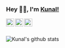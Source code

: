 ### Hey 👋🏽, I'm [Kunal!](https://kunal-kushwaha.github.io) 

<a href="https://twitter.com/kush_kunal">
  <img align="left" width="22px" src="https://cdn.jsdelivr.net/npm/simple-icons@v3/icons/twitter.svg" />
</a>
<a href="https://www.linkedin.com/in/kunal-kushwaha/">
  <img align="left" width="22px" src="https://cdn.jsdelivr.net/npm/simple-icons@v3/icons/linkedin.svg" />
</a>
<a href="https://www.youtube.com/channel/UCfv8cds8AfIM3UZtAWOz6Gg">
  <img align="left" width="22px" src="https://cdn.jsdelivr.net/npm/simple-icons@v3/icons/youtube.svg" />
</a>

<br />
<br />

![Kunal's github stats](https://github-readme-stats.vercel.app/api?username=kunal-kushwaha&show_icons=true&hide_border=true)
